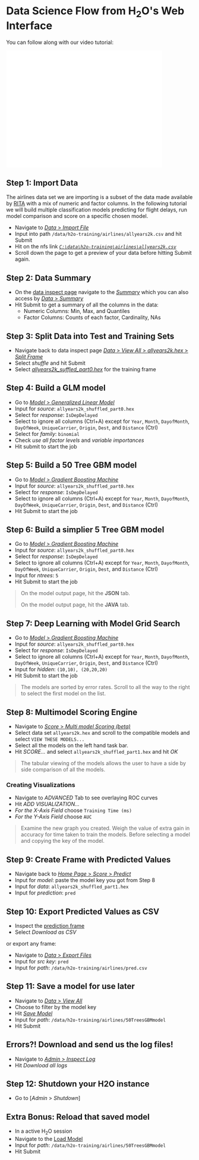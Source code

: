 # Data Science Flow from H<sub>2</sub>O's Web Interface

You can follow along with our video tutorial:

<iframe width="420" height="315" src="//www.youtube.com/embed/DL00ZSSTjOM" frameborder="0" allowfullscreen></iframe>

## Step 1: Import Data

The airlines data set we are importing is a subset of the data made available by [RITA](http://www.transtats.bts.gov/OT_Delay/OT_DelayCause1.asp) with a mix of numeric and factor columns. In the following tutorial we will build multiple classification models predicting for flight delays, run model comparison and score on a specific chosen model.

  * Navigate to [*Data* > *Import File*](http://localhost:54321/2/ImportFiles2.html)
  * Input into path `/data/h2o-training/airlines/allyears2k.csv` and hit Submit
  * Hit on the nfs link [*`C:\data\h2o-training\airlines\allyears2k.csv`*](http://localhost:54321/2/Parse2.query?source_key=nfs:\C:\data\h2o-training\airlines\allyears2k.csv)
  * Scroll down the page to get a preview of your data before hitting Submit again.

## Step 2: Data Summary
  * On the [data inspect page](http://localhost:54321/2/Inspect2.html?src_key=allyears2k.hex) navigate to the [*Summary*](http://localhost:54321/2/SummaryPage2.query?source=allyears2k.hex) which you can also access by [*Data* > *Summary*](http://localhost:54321/2/SummaryPage2.html)
  * Hit Submit to get a summary of all the columns in the data:
	  * Numeric Columns: Min, Max, and Quantiles
	  * Factor Columns: Counts of each factor, Cardinality, NAs

## Step 3: Split Data into Test and Training Sets
  * Navigate back to data inspect page [*Data* > *View All* > *allyears2k.hex* > *Split Frame*](http://localhost:54321/2/FrameSplitPage.query?source=allyears2k.hex)
  * Select *shuffle* and hit Submit
  * Select [*allyears2k_suffled_part0.hex*](http://localhost:54321/2/Inspect2.html?src_key=allyears2k_shuffled_part0.hex) for the training frame

## Step 4: Build a GLM model


  * Go to [*Model* > *Generalized Linear Model*](http://localhost:54321/2/GLM2.html)
  * Input for *source*: `allyears2k_shuffled_part0.hex`
  * Select for *response*: `IsDepDelayed`
  * Select to ignore all columns (Ctrl+A) except for `Year`, `Month`, `DayofMonth`, `DayOfWeek`, `UniqueCarrier`, `Origin`, `Dest`,  and `Distance` (Ctrl)
  * Select for *family*: `binomial`
  * Check *use all factor levels* and *variable importances*
  * Hit submit to start the job


## Step 5: Build a 50 Tree GBM model


  * Go to [*Model* > *Gradient Boosting Machine*](http://localhost:54321/2/GBM.html)
  * Input for *source*: `allyears2k_shuffled_part0.hex`
  * Select for *response*: `IsDepDelayed`
  * Select to ignore all columns (Ctrl+A) except for `Year`, `Month`, `DayofMonth`, `DayOfWeek`, `UniqueCarrier`, `Origin`, `Dest`,  and `Distance` (Ctrl)
  * Hit Submit to start the job


## Step 6: Build a simplier 5 Tree GBM model


  * Go to [*Model* > *Gradient Boosting Machine*](http://localhost:54321/2/GBM.html)
  * Input for *source*: `allyears2k_shuffled_part0.hex`
  * Select for *response*: `IsDepDelayed`
  * Select to ignore all columns (Ctrl+A) except for `Year`, `Month`, `DayofMonth`, `DayOfWeek`, `UniqueCarrier`, `Origin`, `Dest`,  and `Distance` (Ctrl)
  * Input for *ntrees*: `5`
  * Hit Submit to start the job

> On the model output page, hit the **JSON** tab.
>
> On the model output page, hit the **JAVA** tab.


## Step 7: Deep Learning with Model Grid Search


  * Go to [*Model* > *Gradient Boosting Machine*](http://localhost:54321/2/DeepLearning.html)
  * Input for *source*: `allyears2k_shuffled_part0.hex`
  * Select for *response*: `IsDepDelayed`
  * Select to ignore all columns (Ctrl+A) except for `Year`, `Month`, `DayofMonth`, `DayOfWeek`, `UniqueCarrier`, `Origin`, `Dest`,  and `Distance` (Ctrl)
  * Input for *hidden*: `(10,10), (20,20,20)`
  * Hit Submit to start the job

> The models are sorted by error rates. Scroll to all the way to the right to select the first model on the list.

## Step 8: Multimodel Scoring Engine

  * Navigate to [*Score* > *Multi model Scoring (beta)*](http://localhost:54321/steam/index.html)
  * Select data set `allyears2k.hex` and scroll to the compatible models and select `VIEW THESE MODELS...`
  * Select all the models on the left hand task bar.
  * Hit *SCORE...* and select `allyears2k_shuffled_part1.hex` and hit *OK*

> The tabular viewing of the models allows the user to have a side by side comparison of all the models.

### Creating Visualizations

  * Navigate to *ADVANCED* Tab to see overlaying ROC curves
  * Hit *ADD VISUALIZATION...*
  * *For the X-Axis Field* choose `Training Time (ms)`
  * *For the Y-Axis Field* choose `AUC`

> Examine the new graph you created. Weigh the value of extra gain in accuracy for time taken to train the models. Before selecting a model and copying the key of the model.


## Step 9: Create Frame with Predicted Values


  * Navigate back to [*Home Page* > *Score* > *Predict*](http://local:host:54321/2/Predict.html)
  * Input for *model*: paste the model key you got from Step 8
  * Input for *data*: `allyears2k_shuffled_part1.hex`
  * Input for *prediction*: `pred`


## Step 10: Export Predicted Values as CSV

  * Inspect the [prediction frame](http://localhost:54321/2/Inspect2.html?src_key=pred)
  * Select *Download as CSV*

or export any frame:

  * Navigate to [*Data* > *Export Files*](http://localhost:54321/2/ExportFiles.html)
  * Input for *src key*: `pred`
  * Input for *path*: `/data/h2o-training/airlines/pred.csv`

## Step 11: Save a model for use later

  * Navigate to [*Data* > *View All*](http://localhost:54321/StoreView.html)
  * Choose to filter by the model key
  * Hit [*Save Model*](http://localhost:54321/2/SaveModel)
  * Input for *path*: `/data/h2o-training/airlines/50TreesGBMmodel`
  * Hit Submit

## Errors?! Download and send us the log files!

  * Navigate to [*Admin* > *Inspect Log*](http://localhost:54321/LogView.html)
  * Hit *Download all logs*

## Step 12: Shutdown your H2O instance

  * Go to [*Admin* > *Shutdown*]

## Extra Bonus: Reload that saved model

  * In a active H<sub>2</sub>O session
  * Navigate to the [Load Model](http://localhost:54321/2/LoadModel.html)
  * Input for *path*: `/data/h2o-training/airlines/50TreesGBMmodel`
  * Hit Submit
